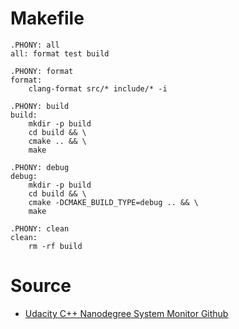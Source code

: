 
# Makefile

```make
.PHONY: all
all: format test build

.PHONY: format
format:
	clang-format src/* include/* -i

.PHONY: build
build:
	mkdir -p build
	cd build && \
	cmake .. && \
	make

.PHONY: debug
debug:
	mkdir -p build
	cd build && \
	cmake -DCMAKE_BUILD_TYPE=debug .. && \
	make

.PHONY: clean
clean:
	rm -rf build
```

# Source

* [Udacity C++ Nanodegree System Monitor Github](https://github.com/udacity/CppND-System-Monitor/blob/master/Makefile)
